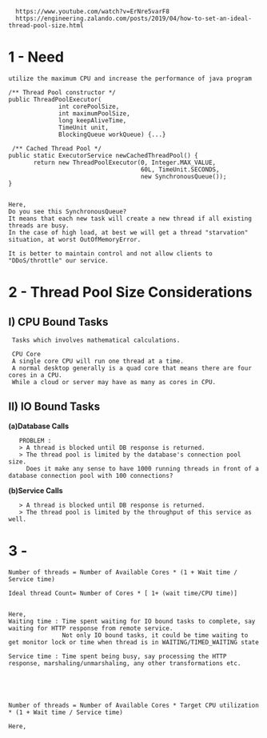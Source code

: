 

      https://www.youtube.com/watch?v=ErNre5varF8
      https://engineering.zalando.com/posts/2019/04/how-to-set-an-ideal-thread-pool-size.html
   
   
   
# 1 - Need 
   
    utilize the maximum CPU and increase the performance of java program
    
    /** Thread Pool constructor */
    public ThreadPoolExecutor(
                  int corePoolSize,
                  int maximumPoolSize,
                  long keepAliveTime,
                  TimeUnit unit,
                  BlockingQueue workQueue) {...}
 
     /** Cached Thread Pool */
    public static ExecutorService newCachedThreadPool() {
           return new ThreadPoolExecutor(0, Integer.MAX_VALUE,
                                         60L, TimeUnit.SECONDS,
                                         new SynchronousQueue());
    }


    Here,
    Do you see this SynchronousQueue? 
    It means that each new task will create a new thread if all existing threads are busy. 
    In the case of high load, at best we will get a thread "starvation" situation, at worst OutOfMemoryError.

    It is better to maintain control and not allow clients to "DDoS/throttle" our service.


# 2 - Thread Pool Size Considerations 

## I) CPU Bound Tasks

     Tasks which involves mathematical calculations.
     
     CPU Core
     A single core CPU will run one thread at a time.
     A normal desktop generally is a quad core that means there are four cores in a CPU. 
     While a cloud or server may have as many as cores in CPU.
     
     
     
     
## II) IO Bound Tasks

**(a)Database Calls**

       PROBLEM : 
       > A thread is blocked until DB response is returned.
       > The thread pool is limited by the database's connection pool size.
         Does it make any sense to have 1000 running threads in front of a database connection pool with 100 connections?
               
**(b)Service Calls**

       > A thread is blocked until DB response is returned.
       > The thread pool is limited by the throughput of this service as well.
       
     
     
# 3 - 

    Number of threads = Number of Available Cores * (1 + Wait time / Service time)
    
    Ideal thread Count= Number of Cores * [ 1+ (wait time/CPU time)]
    
    
    Here,
    Waiting time : Time spent waiting for IO bound tasks to complete, say waiting for HTTP response from remote service.
                   Not only IO bound tasks, it could be time waiting to get monitor lock or time when thread is in WAITING/TIMED_WAITING state
    
    Service time : Time spent being busy, say processing the HTTP response, marshaling/unmarshaling, any other transformations etc. 
    
    
    
    
    
    Number of threads = Number of Available Cores * Target CPU utilization * (1 + Wait time / Service time)
   
    Here,
    
   


